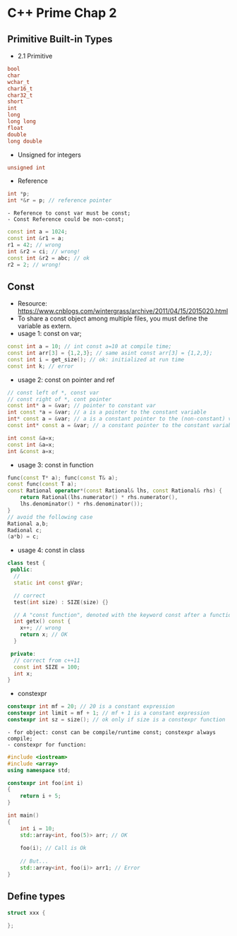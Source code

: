 # C++ Prime Chap 2

## Primitive Built-in Types
- 2.1 Primitive
```cpp
bool
char
wchar_t
char16_t
char32_t
short
int
long
long long
float
double
long double
```
- Unsigned for integers
```cpp
unsigned int
```
- Reference
```cpp
int *p;
int *&r = p; // reference pointer
```
	- Reference to const var must be const;
	- Const Reference could be non-const;
```cpp
const int a = 1024;
const int &r1 = a;
r1 = 42; // wrong
int &r2 = ci; // wrong!
const int &r2 = abc; // ok
r2 = 2; // wrong!
```

## Const
- Resource: https://www.cnblogs.com/wintergrass/archive/2011/04/15/2015020.html
- To share a const object among multiple files, you must define the variable as extern.
- usage 1: const on var;
```cpp
const int a = 10; // int const a=10 at compile time;
const int arr[3] = {1,2,3}; // same asint const arr[3] = {1,2,3};
const int i = get_size(); // ok: initialized at run time
const int k; // error
```
- usage 2: const on pointer and ref
```cpp
// const left of *, const var
// const right of *, cont pointer
const int* a = &var; // pointer to constant var
int const *a = &var; // a is a pointer to the constant variable
int* const a = &var; // a is a constant pointer to the (non-constant) variable
const int* const a = &var; // a constant pointer to the constant variable

int const &a=x;
const int &a=x;
int &const a=x;
```
- usage 3: const in function
```cpp
func(const T* a); func(const T& a);
const func(const T a);
const Rational operator*(const Rational& lhs, const Rational& rhs) {
	return Rational(lhs.numerator() * rhs.numerator(),
	lhs.denominator() * rhs.denominator());
}
// avoid the following case
Rational a,b;
Radional c;
(a*b) = c;
```
- usage 4: const in class
```cpp
class test {
 public:
  // 
  static int const gVar;

  // correct
  test(int size) : SIZE(size) {}

  // A "const function", denoted with the keyword const after a function declaration, makes it a compiler error for this class function to change a member variable of the class. However, reading of a class variables is ok inside of the function, but writing inside of this function will generate a compiler error.
  int getx() const {
  	x++; // wrong
  	return x; // OK
  }

 private:
  // correct from c++11
  const int SIZE = 100;
  int x;
}
```
- constexpr
```cpp
constexpr int mf = 20; // 20 is a constant expression
constexpr int limit = mf + 1; // mf + 1 is a constant expression
constexpr int sz = size(); // ok only if size is a constexpr function
```
	- for object: const can be compile/runtime const; constexpr always compile;
	- constexpr for function:
```cpp
#include <iostream>
#include <array>
using namespace std;

constexpr int foo(int i)
{
    return i + 5;
}

int main()
{
    int i = 10;
    std::array<int, foo(5)> arr; // OK
    
    foo(i); // Call is Ok
    
    // But...
    std::array<int, foo(i)> arr1; // Error  
}
```

## Define types
```cpp
struct xxx {

};
```
